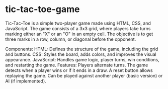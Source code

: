 # tic-tac-toe-game
Tic-Tac-Toe is a simple two-player game made using HTML, CSS, and JavaScript. The game consists of a 3x3 grid, where players take turns marking either an "X" or an "O" in an empty cell. The objective is to get three marks in a row, column, or diagonal before the opponent.

Components:
HTML: Defines the structure of the game, including the grid and buttons.
CSS: Styles the board, adds colors, and improves the visual appearance.
JavaScript: Handles game logic, player turns, win conditions, and restarting the game.
Features:
Players alternate turns.
The game detects when a player wins or if it ends in a draw.
A reset button allows replaying the game.
Can be played against another player (basic version) or AI (if implemented).
